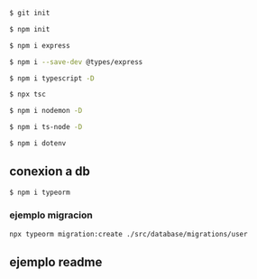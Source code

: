 ```sh
$ git init
```

```sh
$ npm init
```

```sh
$ npm i express
```

```sh
$ npm i --save-dev @types/express
```

```sh
$ npm i typescript -D
```

```sh
$ npx tsc
```

```sh
$ npm i nodemon -D
```

```sh
$ npm i ts-node -D
```

```sh
$ npm i dotenv
```

## conexion a db

```sh
$ npm i typeorm
```

### ejemplo migracion
```sh
npx typeorm migration:create ./src/database/migrations/user
```

## ejemplo readme